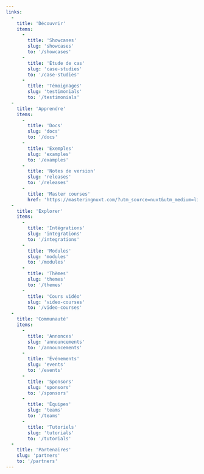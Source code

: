 ```yaml
---
links:
  -
    title: 'Découvrir'
    items:
      -
        title: 'Showcases'
        slug: 'showcases'
        to: '/showcases'
      -
        title: 'Étude de cas'
        slug: 'case-studies'
        to: '/case-studies'
      -
        title: 'Témoignages'
        slug: 'testimonials'
        to: '/testimonials'
  -
    title: 'Apprendre'
    items:
      -
        title: 'Docs'
        slug: 'docs'
        to: '/docs'
      -
        title: 'Exemples'
        slug: 'examples'
        to: '/examples'
      -
        title: 'Notes de version'
        slug: 'releases'
        to: '/releases'
      -
        title: 'Master courses'
        href: 'https://masteringnuxt.com/?utm_source=nuxt&utm_medium=link&utm_campaign=nsite'
  -
    title: 'Explorer'
    items:
      -
        title: 'Intégrations'
        slug: 'integrations'
        to: '/integrations'
      -
        title: 'Modules'
        slug: 'modules'
        to: '/modules'
      -
        title: 'Thèmes'
        slug: 'themes'
        to: '/themes'
      -
        title: 'Cours vidéo'
        slug: 'video-courses'
        to: '/video-courses'
  -
    title: 'Communauté'
    items:
      -
        title: 'Annonces'
        slug: 'announcements'
        to: '/announcements'
      -
        title: 'Événements'
        slug: 'events'
        to: '/events'
      -
        title: 'Sponsors'
        slug: 'sponsors'
        to: '/sponsors'
      -
        title: 'Équipes'
        slug: 'teams'
        to: '/teams'
      -
        title: 'Tutoriels'
        slug: 'tutorials'
        to: '/tutorials'
  -
    title: 'Partenaires'
    slug: 'partners'
    to: '/partners'
---
```

